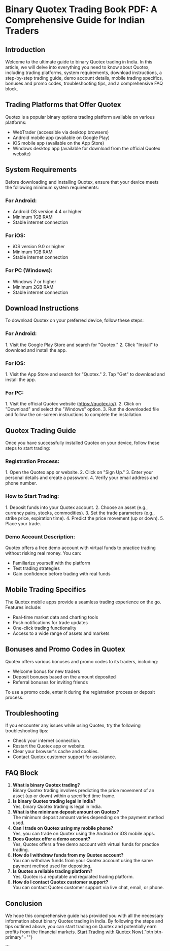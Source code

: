# Binary Quotex Trading Book PDF: A Comprehensive Guide for Indian Traders

## Introduction

Welcome to the ultimate guide to binary Quotex trading in India. In this
article, we will delve into everything you need to know about Quotex,
including trading platforms, system requirements, download instructions,
a step-by-step trading guide, demo account details, mobile trading
specifics, bonuses and promo codes, troubleshooting tips, and a
comprehensive FAQ block.

## Trading Platforms that Offer Quotex

Quotex is a popular binary options trading platform available on various
platforms:

-   WebTrader (accessible via desktop browsers)
-   Android mobile app (available on Google Play)
-   iOS mobile app (available on the App Store)
-   Windows desktop app (available for download from the official Quotex
    website)

## System Requirements

Before downloading and installing Quotex, ensure that your device meets
the following minimum system requirements:

### For Android:

-   Android OS version 4.4 or higher
-   Minimum 1GB RAM
-   Stable internet connection

### For iOS:

-   iOS version 9.0 or higher
-   Minimum 1GB RAM
-   Stable internet connection

### For PC (Windows):

-   Windows 7 or higher
-   Minimum 2GB RAM
-   Stable internet connection

## Download Instructions

To download Quotex on your preferred device, follow these steps:

### For Android:

1\. Visit the Google Play Store and search for "Quotex." 2. Click
"Install" to download and install the app.

### For iOS:

1\. Visit the App Store and search for "Quotex." 2. Tap
"Get" to download and install the app.

### For PC:

1\. Visit the official Quotex website (https://quotex.io/). 2. Click on
"Download" and select the "Windows" option. 3. Run the
downloaded file and follow the on-screen instructions to complete the
installation.

## Quotex Trading Guide

Once you have successfully installed Quotex on your device, follow these
steps to start trading:

### Registration Process:

1\. Open the Quotex app or website. 2. Click on "Sign Up." 3.
Enter your personal details and create a password. 4. Verify your email
address and phone number.

### How to Start Trading:

1\. Deposit funds into your Quotex account. 2. Choose an asset (e.g.,
currency pairs, stocks, commodities). 3. Set the trade parameters (e.g.,
strike price, expiration time). 4. Predict the price movement (up or
down). 5. Place your trade.

### Demo Account Description:

Quotex offers a free demo account with virtual funds to practice trading
without risking real money. You can:

-   Familiarize yourself with the platform
-   Test trading strategies
-   Gain confidence before trading with real funds

## Mobile Trading Specifics

The Quotex mobile apps provide a seamless trading experience on the go.
Features include:

-   Real-time market data and charting tools
-   Push notifications for trade updates
-   One-click trading functionality
-   Access to a wide range of assets and markets

## Bonuses and Promo Codes in Quotex

Quotex offers various bonuses and promo codes to its traders, including:

-   Welcome bonus for new traders
-   Deposit bonuses based on the amount deposited
-   Referral bonuses for inviting friends

To use a promo code, enter it during the registration process or deposit
process.

## Troubleshooting

If you encounter any issues while using Quotex, try the following
troubleshooting tips:

-   Check your internet connection.
-   Restart the Quotex app or website.
-   Clear your browser\'s cache and cookies.
-   Contact Quotex customer support for assistance.

## FAQ Block

1.  **What is binary Quotex trading?**\
    Binary Quotex trading involves predicting the price movement of an
    asset (up or down) within a specified time frame.
2.  **Is binary Quotex trading legal in India?**\
    Yes, binary Quotex trading is legal in India.
3.  **What is the minimum deposit amount on Quotex?**\
    The minimum deposit amount varies depending on the payment method
    used.
4.  **Can I trade on Quotex using my mobile phone?**\
    Yes, you can trade on Quotex using the Android or iOS mobile apps.
5.  **Does Quotex offer a demo account?**\
    Yes, Quotex offers a free demo account with virtual funds for
    practice trading.
6.  **How do I withdraw funds from my Quotex account?**\
    You can withdraw funds from your Quotex account using the same
    payment method used for depositing.
7.  **Is Quotex a reliable trading platform?**\
    Yes, Quotex is a reputable and regulated trading platform.
8.  **How do I contact Quotex customer support?**\
    You can contact Quotex customer support via live chat, email, or
    phone.

## Conclusion

We hope this comprehensive guide has provided you with all the necessary
information about binary Quotex trading in India. By following the steps
and tips outlined above, you can start trading on Quotex and potentially
earn profits from the financial markets. [Start Trading with Quotex
Now](\%22https://traff.sbs/brokerqxsignup\%22){."btn
btn-primary"=""}

\`\`\`

